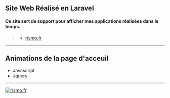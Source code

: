 ## Site Web Réalisé en Laravel 
#### Ce site sert de support pour afficher mes applications réalisées dans le temps.
> - [rismo.fr](https://rismo.fr/)
***
## Animations de la page d'acceuil 
* Javascript
* Jquery

***
[![rismo.fr](https://zupimages.net/up/20/52/lwwq.png)](https://player.vimeo.com/video/493359966)




